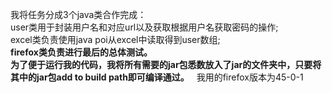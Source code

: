 我将任务分成3个java类合作完成：  
user类用于封装用户名和对应url以及获取根据用户名获取密码的操作;  
excel类负责使用java poi从excel中读取得到user数组;  
**firefox类负责进行最后的总体测试。**  
**为了便于运行我的代码，我将所有需要的jar包悉数放入了jar的文件夹中，只要将其中的jar包add to build path即可编译通过。**  
我用的firefox版本为45-0-1
